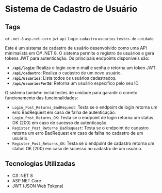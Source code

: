 # Sistema de Cadastro de Usuário

## Tags
`c#` `.net-8` `asp.net-core` `jwt` `api` `login` `cadastro` `usuarios` `testes-de-unidade`

Este é um sistema de cadastro de usuário desenvolvido como uma API minimalista em C# .NET 8. O sistema permite o registro de usuários e gera tokens JWT para autenticação. Os principais endpoints disponíveis são:

- **`/api/login`**: Realiza o login com e-mail e senha e retorna um token JWT.
- **`/api/cadastro`**: Realiza o cadastro de um novo usuário.
- **`/api/usuarios`**: Lista todos os usuários cadastrados.
- **`/api/usuariosPorId`**: Retorna um usuário específico pelo seu ID.

O sistema também inclui testes de unidade para garantir o correto funcionamento das funcionalidades:

- `Login_Post_Returns_BadRequest`: Testa se o endpoint de login retorna um erro BadRequest em caso de falha de autenticação.
- `Login_Post_Returns_OK`: Testa se o endpoint de login retorna um status OK (200) em caso de sucesso de autenticação.
- `Register_Post_Returns_BadRequest`: Testa se o endpoint de cadastro retorna um erro BadRequest em caso de falha no cadastro de um usuário.
- `Register_Post_Returns_OK`: Testa se o endpoint de cadastro retorna um status OK (200) em caso de sucesso no cadastro de um usuário.

## Tecnologias Utilizadas

- C# .NET 8
- ASP.NET Core
- JWT (JSON Web Tokens)
